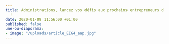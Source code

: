 ```yaml
---
title: Administrations, lancez vos défis aux prochains entrepreneurs d'intérêt général
  !
date: 2020-01-09 11:56:00 +01:00
published: false
une-ou-diaporama:
- image: "/uploads/article_EIG4_aap.jpg"
---
```


